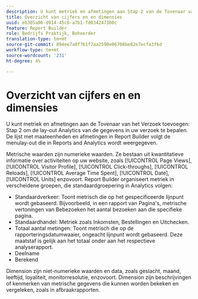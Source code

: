```yaml
---
description: U kunt metriek en afmetingen aan Stap 2 van de Tovenaar van het Verzoek toevoegen om de lay-out Analytics van de gegevens in uw verzoek te bepalen. De lijst met maateenheden en afmetingen in Report Builder volgt de menulay-out die in Reports and Analytics wordt weergegeven.
title: Overzicht van cijfers en en dimensies
uuid: eb305a06-d914-45c6-a7b1-fd0342473b0c
feature: Report Builder
role: Bedrijfs Praktijk, Beheerder
translation-type: tm+mt
source-git-commit: 894ee7a8f761f7aa2590e06708be82e7ecfa3f6d
workflow-type: tm+mt
source-wordcount: '231'
ht-degree: 4%

---
```



# Overzicht van cijfers en en dimensies

U kunt metriek en afmetingen aan de Tovenaar van het Verzoek toevoegen: Stap 2 om de lay-out Analytics van de gegevens in uw verzoek te bepalen. De lijst met maateenheden en afmetingen in Report Builder volgt de menulay-out die in Reports and Analytics wordt weergegeven.

Metrische waarden zijn numerieke waarden. Ze bestaan uit kwantitatieve informatie over activiteiten op uw website, zoals [!UICONTROL Page Views], [!UICONTROL Visitor Profile], [!UICONTROL Click-throughs], [!UICONTROL Reloads], [!UICONTROL Average Time Spent], [!UICONTROL Date], [!UICONTROL Units] enzovoort. Report Builder organiseert metriek in verscheidene groepen, die standaardgroepering in Analytics volgen:

* Standaardverkeer: Toont metrisch die op het gespecificeerde lijnpunt wordt gebaseerd. Bijvoorbeeld, in een rapport van Pagina&#39;s, metrische vertoningen van Bebezoeken het aantal bezoeken aan die specifieke pagina.
* Standaardhandel: Metriek zoals Inkomsten, Bestellingen en Uitchecken.
* Totaal aantal metingen: Toont metrisch die op de rapporteringsdatumwaaier, ongeacht lijnpunt wordt gebaseerd. Deze maatstaf is gelijk aan het totaal onder aan het respectieve analyserapport.
* Deelname
* Berekend

Dimension zijn niet-numerieke waarden en data, zoals geslacht, maand, leeftijd, loyaliteit, monitorresolutie, enzovoort. Dimension zijn beschrijvingen of kenmerken van metrische gegevens die kunnen worden bekeken en vergeleken, zoals in afbraakrapporten.
